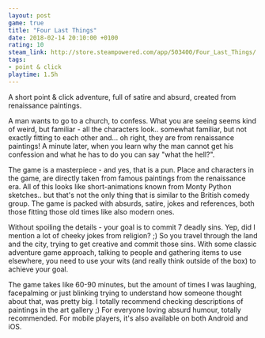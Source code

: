 ```yaml
---
layout: post
game: true
title: "Four Last Things"
date: 2018-02-14 20:10:00 +0100
rating: 10
steam_link: http://store.steampowered.com/app/503400/Four_Last_Things/
tags:
- point & click
playtime: 1.5h
---
```


A short point & click adventure, full of satire and absurd, created from renaissance paintings.

A man wants to go to a church, to confess. What you are seeing seems kind of weird, but familiar - all the characters look.. somewhat familiar, but not exactly fitting to each other and... oh right, they are from renaissance paintings! A minute later, when you learn why the man cannot get his confession and what he has to do you can say "what the hell?".

The game is a masterpiece - and yes, that is a pun. Place and characters in the game, are directly taken from famous paintings from the renaissance era. All of this looks like short-animations known from Monty Python sketches.. but that's not the only thing that is similar to the British comedy group. The game is packed with absurds, satire, jokes and references, both those fitting those old times like also modern ones.

Without spoiling the details - your goal is to commit 7 deadly sins. Yep, did I mention a lot of cheeky jokes from religion? ;) So you travel through the land and the city, trying to get creative and commit those sins. With some classic adventure game approach, talking to people and gathering items to use elsewhere, you need to use your wits (and really think outside of the box) to achieve your goal.

The game takes like 60-90 minutes, but the amount of times I was laughing, facepalming or just blinking trying to understand how someone thought about that, was pretty big. I totally recommend checking descriptions of paintings in the art gallery ;) For everyone loving absurd humour, totally recommended. For mobile players, it's also available on both Android and iOS.